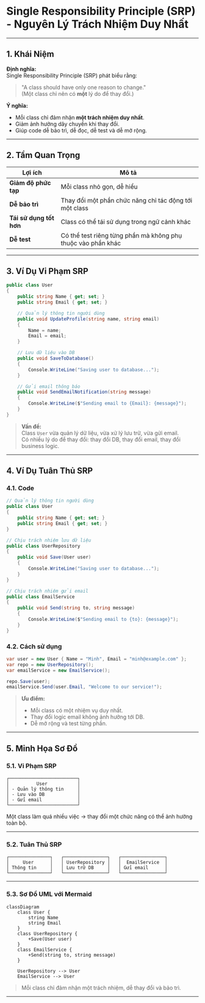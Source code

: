 # Single Responsibility Principle (SRP) - Nguyên Lý Trách Nhiệm Duy Nhất

---

## 1. Khái Niệm

**Định nghĩa:**  
Single Responsibility Principle (SRP) phát biểu rằng:  
> "A class should have only one reason to change."  
> (Một class chỉ nên có **một** lý do để thay đổi.)

**Ý nghĩa:**
- Mỗi class chỉ đảm nhận **một trách nhiệm duy nhất**.
- Giảm ảnh hưởng dây chuyền khi thay đổi.
- Giúp code dễ bảo trì, dễ đọc, dễ test và dễ mở rộng.

---

## 2. Tầm Quan Trọng

| Lợi ích                | Mô tả                                                    |
|------------------------|----------------------------------------------------------|
| **Giảm độ phức tạp**   | Mỗi class nhỏ gọn, dễ hiểu                               |
| **Dễ bảo trì**         | Thay đổi một phần chức năng chỉ tác động tới một class   |
| **Tái sử dụng tốt hơn**| Class có thể tái sử dụng trong ngữ cảnh khác            |
| **Dễ test**            | Có thể test riêng từng phần mà không phụ thuộc vào phần khác |

---

## 3. Ví Dụ Vi Phạm SRP

```csharp
public class User
{
    public string Name { get; set; }
    public string Email { get; set; }

    // Quản lý thông tin người dùng
    public void UpdateProfile(string name, string email)
    {
        Name = name;
        Email = email;
    }

    // Lưu dữ liệu vào DB
    public void SaveToDatabase()
    {
        Console.WriteLine("Saving user to database...");
    }

    // Gửi email thông báo
    public void SendEmailNotification(string message)
    {
        Console.WriteLine($"Sending email to {Email}: {message}");
    }
}
```

> **Vấn đề:**  
> Class `User` vừa quản lý dữ liệu, vừa xử lý lưu trữ, vừa gửi email.  
> Có nhiều lý do để thay đổi: thay đổi DB, thay đổi email, thay đổi business logic.

---

## 4. Ví Dụ Tuân Thủ SRP

### 4.1. Code

```csharp
// Quản lý thông tin người dùng
public class User
{
    public string Name { get; set; }
    public string Email { get; set; }
}

// Chịu trách nhiệm lưu dữ liệu
public class UserRepository
{
    public void Save(User user)
    {
        Console.WriteLine("Saving user to database...");
    }
}

// Chịu trách nhiệm gửi email
public class EmailService
{
    public void Send(string to, string message)
    {
        Console.WriteLine($"Sending email to {to}: {message}");
    }
}
```

### 4.2. Cách sử dụng

```csharp
var user = new User { Name = "Minh", Email = "minh@example.com" };
var repo = new UserRepository();
var emailService = new EmailService();

repo.Save(user);
emailService.Send(user.Email, "Welcome to our service!");
```

> **Ưu điểm:**  
> - Mỗi class có một nhiệm vụ duy nhất.  
> - Thay đổi logic email không ảnh hưởng tới DB.  
> - Dễ mở rộng và test từng phần.

---

## 5. Minh Họa Sơ Đồ

### 5.1. Vi Phạm SRP

```
┌─────────────────────────┐
│          User           │
│ - Quản lý thông tin     │
│ - Lưu vào DB            │
│ - Gửi email             │
└─────────────────────────┘
```
Một class làm quá nhiều việc → thay đổi một chức năng có thể ảnh hưởng toàn bộ.

---

### 5.2. Tuân Thủ SRP

```
┌───────────────┐   ┌────────────────┐   ┌────────────────┐
│     User      │   │ UserRepository │   │  EmailService  │
│ Thông tin     │   │ Lưu trữ DB     │   │ Gửi email      │
└───────────────┘   └────────────────┘   └────────────────┘
```

---

### 5.3. Sơ Đồ UML với Mermaid

```mermaid
classDiagram
    class User {
        string Name
        string Email
    }
    class UserRepository {
        +Save(User user)
    }
    class EmailService {
        +Send(string to, string message)
    }

    UserRepository --> User
    EmailService --> User
```

> Mỗi class chỉ đảm nhận một trách nhiệm, dễ thay đổi và bảo trì.

---

